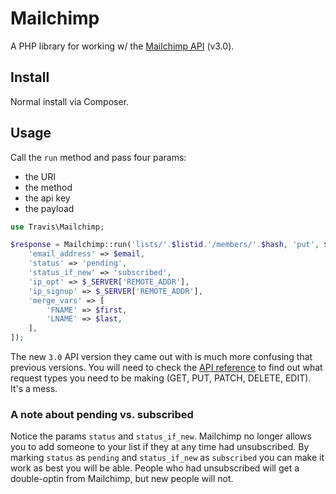 # Mailchimp

A PHP library for working w/ the [Mailchimp API](http://apidocs.mailchimp.com/api/3.0/) (v3.0).

## Install

Normal install via Composer.

## Usage

Call the ``run`` method and pass four params:

* the URI
* the method
* the api key
* the payload

```php
use Travis\Mailchimp;

$response = Mailchimp::run('lists/'.$listid.'/members/'.$hash, 'put', $apikey, [
    'email_address' => $email,
    'status' => 'pending',
    'status_if_new' => 'subscribed',
    'ip_opt' => $_SERVER['REMOTE_ADDR'],
    'ip_signup' => $_SERVER['REMOTE_ADDR'],
    'merge_vars' => [
        'FNAME' => $first,
        'LNAME' => $last,
    ],
]);
```

The new ``3.0`` API version they came out with is much more confusing that previous versions.  You will need to check the [API reference](http://developer.mailchimp.com/documentation/mailchimp/reference/overview/) to find out what request types you need to be making (GET, PUT, PATCH, DELETE, EDIT).  It's a mess.

### A note about pending vs. subscribed

Notice the params ``status`` and ``status_if_new``.  Mailchimp no longer allows you to add someone to your list if they at any time had unsubscribed.  By marking ``status`` as ``pending`` and ``status_if_new`` as ``subscribed`` you can make it work as best you will be able.  People who had unsubscribed will get a double-optin from Mailchimp, but new people will not.